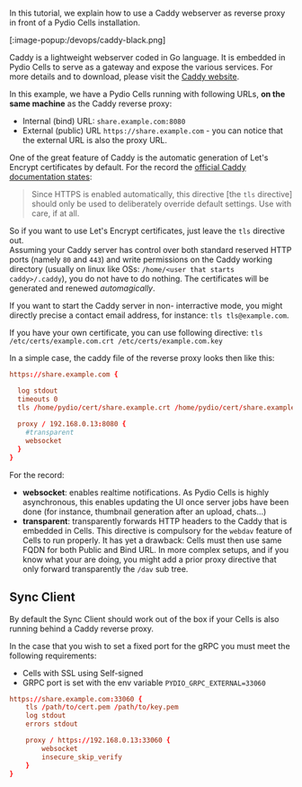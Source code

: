 In this tutorial, we explain how to use a Caddy webserver as reverse proxy in front of a Pydio Cells installation.

[:image-popup:/devops/caddy-black.png]

Caddy is a lightweight webserver coded in Go language. It is embedded in Pydio Cells to serve as a gateway and expose the various services.
For more details and to download, please visit the [Caddy website](https://caddyserver.com).

In this example, we have a Pydio Cells running with following URLs, **on the same machine** as the Caddy reverse proxy:

- Internal (bind) URL: `share.example.com:8080`
- External (public) URL `https://share.example.com` - you can notice that the external URL is also the proxy URL.

One of the great feature of Caddy is the automatic generation of Let's Encrypt certificates by default. For the record the [official Caddy documentation states](https://caddyserver.com/docs/tls):

> Since HTTPS is enabled automatically, this directive [the `tls` directive] should only be used to deliberately override default settings. Use with care, if at all.

So if you want to use Let's Encrypt certificates, just leave the `tls` directive out.  
Assuming your Caddy server has control over both standard reserved HTTP ports (namely `80` and `443`) and write permissions on the Caddy working directory (usually on linux like OSs: `/home/<user that starts caddy>/.caddy`), you do not have to do nothing. The certificates will be generated and renewed _automagically_.

If you want to start the Caddy server in non- interractive mode, you might directly precise a contact email address, for instance: `tls tls@example.com`.

If you have your own certificate, you can use following directive: `tls /etc/certs/example.com.crt /etc/certs/example.com.key`

In a simple case, the caddy file of the reverse proxy looks then like this:

```conf
https://share.example.com {

  log stdout
  timeouts 0
  tls /home/pydio/cert/share.example.crt /home/pydio/cert/share.example.key
  
  proxy / 192.168.0.13:8080 {
    #transparent
    websocket
  }
}
```

For the record:

- **websocket**: enables realtime notifications. As Pydio Cells is highly asynchronous, this enables updating the UI once server jobs have been done (for instance, thumbnail generation after an upload, chats...)
- **transparent**: transparently forwards HTTP headers to the Caddy that is embedded in Cells. This directive is compulsory for the `webdav` feature of Cells to run properly. It has yet a drawback: Cells must then use same FQDN for both Public and Bind URL. In more complex setups, and if you know what your are doing, you might add a prior proxy directive that only forward transparently the `/dav` sub tree.


## Sync Client

By default the Sync Client should work out of the box if your Cells is also running behind a Caddy reverse proxy.

In the case that you wish to set a fixed port for the gRPC you must meet the following requirements:

- Cells with SSL using Self-signed
- GRPC port is set with the env variable `PYDIO_GRPC_EXTERNAL=33060`

```conf
https://share.example.com:33060 {
	tls /path/to/cert.pem /path/to/key.pem
	log stdout
	errors stdout

	proxy / https://192.168.0.13:33060 {
		websocket
		insecure_skip_verify
	}
}
```